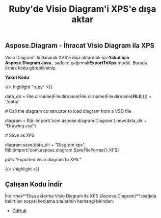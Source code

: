 ﻿---
title: Ruby'de Visio Diagram'i XPS'e dışa aktar
type: docs
weight: 80
url: /tr/java/export-visio-diagram-to-xps-in-ruby/
---
## **Aspose.Diagram - İhracat Visio Diagram ila XPS**
 Visio Diagram'i kullanarak XPS'e dışa aktarmak için**Yakut için Aspose.Diagram Java** , sadece çağırmak**ExportToXps** modül. Burada örnek kodu görebilirsiniz.

**Yakut Kodu**

{{< highlight "ruby" >}}

 data_dir = File.dirname(File.dirname(File.dirname(File.dirname(__FILE__)))) + '/data/'

\# Call the diagram constructor to load diagram from a VSD file

diagram = Rjb::import('com.aspose.diagram.Diagram').new(data_dir + "Drawing.vsd")

\# Save as XPS

diagram.save(data_dir + "Diagram.xps", Rjb::import('com.aspose.diagram.SaveFileFormat').XPS)

puts "Exported visio diagram to XPS."

{{< /highlight >}}
## **Çalışan Kodu İndir**
 İndirmek**Dışa aktarma Visio Diagram ila XPS (Aspose.Diagram)**aşağıda belirtilen sosyal kodlama sitelerinin herhangi birinden:

- [GitHub](https://github.com/asposediagram/Aspose.Diagram-for-Java/blob/master/Plugins/Aspose_Diagram_Java_for_Ruby/lib/asposediagramjava/Export/exporttoxps.rb)
